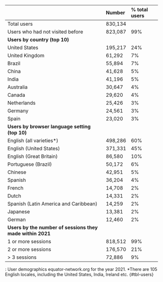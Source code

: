 |                                                           | **Number** | **% total users** |
|:---------------------------------------|:--------------|:----------------|
| Total users                                               | 830,134    |                   |
| Users who had not visited before                          | 823,087    | 99%               |
| **Users by country (top 10)**                             |            |                   |
| United States                                             | 195,217    | 24%               |
| United Kingdom                                            | 61,292     | 7%                |
| Brazil                                                    | 55,894     | 7%                |
| China                                                     | 41,628     | 5%                |
| India                                                     | 41,196     | 5%                |
| Australia                                                 | 30,647     | 4%                |
| Canada                                                    | 29,620     | 4%                |
| Netherlands                                               | 25,426     | 3%                |
| Germany                                                   | 24,561     | 3%                |
| Spain                                                     | 23,020     | 3%                |
| **Users by browser language setting (top 10)**            |            |                   |
| English (all varieties\*)                                 | 498,286    | 60%               |
| English (United States)                                   | 371,331    | 45%               |
| English (Great Britain)                                   | 86,580     | 10%               |
| Portuguese (Brazil)                                       | 50,172     | 6%                |
| Chinese                                                   | 42,951     | 5%                |
| Spanish                                                   | 36,204     | 4%                |
| French                                                    | 14,708     | 2%                |
| Dutch                                                     | 14,331     | 2%                |
| Spanish (Latin America and Caribbean)                     | 14,259     | 2%                |
| Japanese                                                  | 13,381     | 2%                |
| German                                                    | 12,460     | 2%                |
| **Users by the number of sessions they made within 2021** |            |                   |
| 1 or more sessions                                        | 818,512    | 99%               |
| 2 or more sessions                                        | 176,570    | 21%               |
| \> 3 sessions                                             | 72,886     | 9%                |

: User demographics equator-network.org for the year 2021. \*There are 105 English locales, including the United States, India, Ireland etc. {#tbl-users}